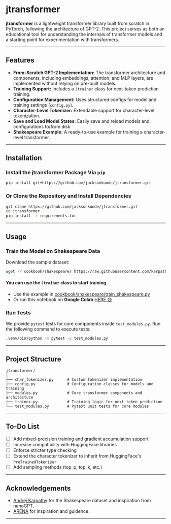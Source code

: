 # jtransformer

**jtransformer** is a lightweight transformer library built from scratch in PyTorch, following the architecture of GPT-2. This project serves as both an educational tool for understanding the internals of transformer models and a starting point for experimentation with transformers.

---

## Features

- **From-Scratch GPT-2 Implementation:** The transformer architecture and components, including embeddings, attention, and MLP layers, are implemented without relying on pre-built models.
- **Training Support:** Includes a `Jtrainer` class for next-token prediction training.
- **Configuration Management:** Uses structured configs for model and training settings (`config.py`).
- **Character-Level Tokenizer:** Extendable support for character-level tokenization.
- **Save and Load Model States:** Easily save and reload models and configurations to/from disk.
- **Shakespeare Example:** A ready-to-use example for training a character-level transformer.

---

## Installation

### Install the jtransformer Package Via `pip`
```bash
pip install git+https://github.com/jacksonkunde/jtransformer.git
```

### Or Clone the Repository and Install Dependencies
```bash
git clone https://github.com/jacksonkunde/jtransformer.git
cd jtransformer
pip install -r requirements.txt
```
---

## Usage

### Train the Model on Shakespeare Data
Download the sample dataset:
```bash
wget -P cookbook/shakespeare/ https://raw.githubusercontent.com/karpathy/char-rnn/master/data/tinyshakespeare/input.txt
```

#### You can use the `Jtrainer` class to start training. 
- Use the example in [cookbook/shakespeare/train_shakespeare.py](cookbook/shakespeare/train_shakespeare.py)
- Or run this notebook on **Google Colab** [HERE :smile:](https://colab.research.google.com/drive/19QjORQJRrurgmpe9jdNTZWmZW1VuyGy3?usp=sharing)

### Run Tests
We provide `pytest` tests for core components inside `test_modules.py`. Run the following command to execute tests:
```bash
.venv/bin/python -m pytest -v test_modules.py
```

---

## Project Structure

```
jtransformer/
│
├── char_tokenizer.py      # Custom tokenizer implementation
├── config.py              # Configuration classes for models and training
├── modules.py             # Core transformer components and architecture
├── trainer.py             # Training logic for next-token prediction
└── test_modules.py        # Pytest unit tests for core modules
```

---

## To-Do List
- [ ] Add mixed-precision training and gradient accumulation support
- [ ] Increase compatibility with HuggingFace libraries
- [ ] Enforce stricter type checking
- [ ] Extend the character tokenizer to inherit from HuggingFace's `PreTrainedTokenizer`
- [ ] Add sampling methods (top_p, top_k, etc.)

---

## Acknowledgements
- [Andrej Karpathy](https://github.com/karpathy) for the Shakespeare dataset and inspiration from nanoGPT.
- [ARENA](https://www.arena.education/) for inspiration and guidence.
---